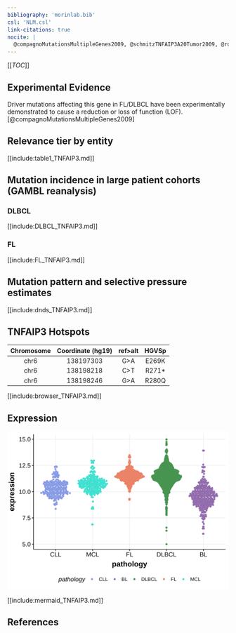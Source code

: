 ```yaml
---
bibliography: 'morinlab.bib'
csl: 'NLM.csl'
link-citations: true
nocite: |
  @compagnoMutationsMultipleGenes2009, @schmitzTNFAIP3A20Tumor2009, @rossiAlterationBIRC3Multiple2011, 
---
```

[[_TOC_]]


## Experimental Evidence

Driver mutations affecting this gene in FL/DLBCL have been experimentally demonstrated to cause a reduction or loss of function (LOF).[@compagnoMutationsMultipleGenes2009]

## Relevance tier by entity

[[include:table1_TNFAIP3.md]]

## Mutation incidence in large patient cohorts (GAMBL reanalysis)

### DLBCL
[[include:DLBCL_TNFAIP3.md]]

### FL
[[include:FL_TNFAIP3.md]]

## Mutation pattern and selective pressure estimates

[[include:dnds_TNFAIP3.md]]

## TNFAIP3 Hotspots

| Chromosome |Coordinate (hg19) | ref>alt | HGVSp | 
 | :---:| :---: | :--: | :---: |
| chr6 | 138197303 | G>A | E269K |
| chr6 | 138198218 | C>T | R271* |
| chr6 | 138198246 | G>A | R280Q |

[[include:browser_TNFAIP3.md]]

## Expression

![](images/gene_expression/TNFAIP3_by_pathology.svg)

[[include:mermaid_TNFAIP3.md]]

## References
<!-- ORIGIN: rossiAlterationBIRC3Multiple2011a -->
<!-- PMBL: schmitzTNFAIP3A20Tumor2009a -->
<!-- DLBCL: compagnoMutationsMultipleGenes2009a -->
<!-- MZL: rossiAlterationBIRC3Multiple2011a -->
